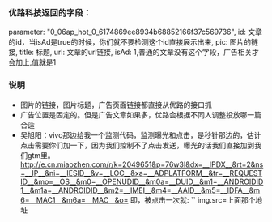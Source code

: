### 优路科技返回的字段：
parameter: "0_06ap_hot_0_6174869ee8934b68852166f37c569736",
id: 文章的id，当isAd是true的时候，你们就不要检测这个id直接展示出来,
pic: 图片的链接,
title: 标题,
url: 文章的url链接,
isAd: 1,普通的文章没有这个字段，广告相关才会加上,值就是1

### 说明
- 图片的链接，图片标题，广告页面链接都直接从优路的接口抓
- 广告位置是固定的。但是广告文章如果多，优路会根据不同人调整投放哪一篇合适
- 吴旭阳：vivo那边给我一个监测代码，监测曝光和点击，是秒针那边的，估计点击需要你们加一下，因为我们控制不了点击发送，曝光的话我们直接加到我们gtm里。<http://e.cn.miaozhen.com/r/k=2049651&p=76w3I&dx=__IPDX__&rt=2&ns=__IP__&ni=__IESID__&v=__LOC__&xa=__ADPLATFORM__&tr=__REQUESTID__&mo=__OS__&m0=__OPENUDID__&m0a=__DUID__&m1=__ANDROIDID1__&m1a=__ANDROIDID__&m2=__IMEI__&m4=__AAID__&m5=__IDFA__&m6=__MAC1__&m6a=__MAC__&o=> 即，被点击一次就:
``
img.src=上面那个地址
```